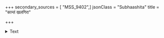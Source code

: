 +++
secondary_sources = [ "MSS_9402",]
jsonClass = "Subhaashita"
title = "कान्तं खलगिरा"

+++

<details><summary>Text</summary>

कान्तं खलगिरा काव्यं लभते भूयसीं रुचम्।  
स्पृष्टं च दंष्ट्त्रया हृद्यं यथा हेमविभूषणम्॥
</details>
